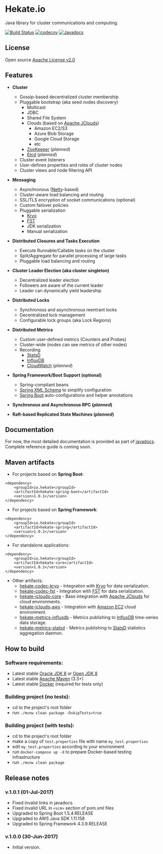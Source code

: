# Hekate.io

Java library for cluster communications and computing.

[![Build Status](https://travis-ci.org/hekate-io/hekate.svg?branch=master)](https://travis-ci.org/hekate-io/hekate)
[![codecov](https://codecov.io/gh/hekate-io/hekate/branch/master/graph/badge.svg)](https://codecov.io/gh/hekate-io/hekate)
[![Javadocs](http://javadoc.io/badge/io.hekate/hekate-all.svg)](http://javadoc.io/doc/io.hekate/hekate-all)

## License
Open source [Apache License v2.0](http://www.apache.org/licenses/)  

## Features

- **Cluster**
    - Gossip-based decentralized cluster membership
    - Pluggable bootstrap (aka seed nodes discovery)
        - Multicast
        - JDBC
        - Shared File System
        - Clouds (based on [Apache JClouds](http://jclouds.apache.org))
            - Amazon EC2/S3
            - Azure Blob Storage
            - Google Cloud Storage
            - etc
        - [ZooKeeper](https://zookeeper.apache.org) (_planned_) 
        - [Etcd](https://github.com/coreos/etcd) (_planned_)
    - Cluster event listeners    
    - User-defines properties and roles of cluster nodes
    - Cluster views and node filtering API
    
- **Messaging**
    - Asynchronous ([Netty](http://netty.io)-based)
    - Cluster-aware load balancing and routing
    - SSL/TLS encryption of socket communications (optional)
    - Custom failover policies
    - Pluggable serialization
        - [Kryo](https://github.com/EsotericSoftware/kryo)
        - [FST](https://github.com/RuedigerMoeller/fast-serialization)
        - JDK serialization
        - Manual serialization

- **Distributed Closures and Tasks Execution**
    - Execute Runnable/Callable tasks on the cluster
    - Split/Aggregate for parallel processing of large tasks
    - Pluggable load balancing and routing
    
- **Cluster Leader Election (aka cluster singleton)**
    - Decentralized leader election
    - Followers are aware of the current leader
    - Leader can dynamically yield leadership

- **Distributed Locks**
    - Synchronous and asynchronous reentrant locks
    - Decentralized lock management
    - Configurable lock groups (aka Lock Regions)

- **Distributed Metrics**
    - Custom user-defined metrics (Counters and Probes)
    - Cluster-wide (nodes can see metrics of other nodes)
    - Recording
        - [StatsD](https://github.com/etsy/statsd)
        - [InfluxDB](https://www.influxdata.com/time-series-platform/influxdb/)
        - [CloudWatch](https://aws.amazon.com/cloudwatch/) (_planned_)
                
- **Spring Framework/Boot Support (optional)**
    - Spring-compliant beans
    - [Spring XML Schema](http://docs.spring.io/spring/docs/current/spring-framework-reference/html/xsd-configuration.html) 
      to simplify configuration
    - [Spring Boot](https://projects.spring.io/spring-boot) auto-configurations and helper annotations

- **Synchronous and Asynchronous RPC (_planned_)**

- **Raft-based Replicated State Machines (_planned_)**


## Documentation

For now, the most detailed documentation is provided as part of [javadocs](http://javadoc.io/doc/io.hekate/hekate-all/). 
Complete reference guide is coming soon.

## Maven artifacts

 * For projects based on **Spring Boot**:
```
<dependency>
    <groupId>io.hekate</groupId>
    <artifactId>hekate-spring-boot</artifactId>
    <version>1.0.1</version>
</dependency>
```

 * For projects based on **Spring Framework**:
```
<dependency>
    <groupId>io.hekate</groupId>
    <artifactId>hekate-spring</artifactId>
    <version>1.0.1</version>
</dependency>
```

 * For standalone applications:
```
<dependency>
    <groupId>io.hekate</groupId>
    <artifactId>hekate-core</artifactId>
    <version>1.0.1</version>
</dependency>
```

 * Other artifacts:
    - [hekate-codec-kryo](hekate-codec-kryo/README.md) - Integration with [Kryo](https://github.com/EsotericSoftware/kryo) for data 
      serialization.
    - [hekate-codec-fst](hekate-codec-fst/README.md) - Integration with [FST](http://ruedigermoeller.github.io/fast-serialization/) for data 
      serialization.
    - [hekate-jclouds-core](hekate-jclouds-core/README.md) - Base integration with [Apache JClouds](http://jclouds.apache.org) for cloud 
      environments.
    - [hekate-jclouds-aws](hekate-jclouds-aws/README.md) - Integration with [Amazon EC2](https://aws.amazon.com) cloud environment.
    - [hekate-metrics-influxdb](hekate-metrics-influxdb/README.md) - Metrics publishing to [InfluxDB](https://www.influxdata.com) 
      time-series data storage.
    - [hekate-metrics-statsd](hekate-metrics-statsd/README.md) - Metrics publishing to [StatsD](https://github.com/etsy/statsd) statistics 
      aggregation daemon. 

## How to build

### Software requirements:

 - Latest stable [Oracle JDK 8](http://www.oracle.com/technetwork/java/) or [Open JDK 8](http://openjdk.java.net/)
 - Latest stable [Apache Maven](http://maven.apache.org/) (3.3+)
 - Latest stable [Docker](https://www.docker.com) (required for tests only)


### Building project (no tests):

 - cd to the project's root folder
 - run `./mvnw clean package -DskipTests=true`
 
### Building project (with tests):
 
  - cd to the project's root folder
  - make a copy of `test.properties` file with name `my_test.properties`
  - edit `my_test.properties` according to your environment
  - run `docker-compose up -d` to prepare Docker-based testing infrastructure
  - run `./mvnw clean package`
  
## Release notes

### v.1.0.1 (01-Jul-2017)

 - Fixed invalid links in javadocs.
 - Fixed invalid URL in `<scm>` section of pom.xml files  
 - Upgraded to Spring Boot 1.5.4.RELEASE
 - Upgraded to AWS Java SDK 1.11.158
 - Upgraded to Spring Framework 4.3.9.RELEASE

### v.1.0.0 (30-Jun-2017)

 - Initial version.  